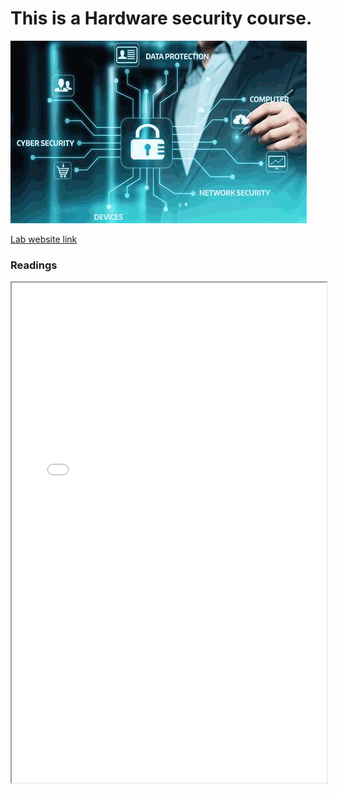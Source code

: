 # This is a Hardware security course.

![Hardware Security lab](hardware_security_image.png "Topic: Hardware security")

[Lab website link](https://seth.engr.tamu.edu/)


### Readings
<iframe width="100%" height="800" src="Hardware_Security_Intro.pdf">
